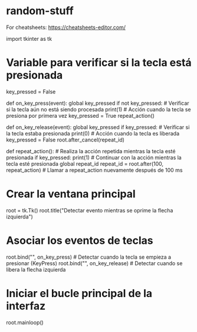 # random-stuff

For cheatsheets: https://cheatsheets-editor.com/

import tkinter as tk

# Variable para verificar si la tecla está presionada
key_pressed = False

def on_key_press(event):
    global key_pressed
    if not key_pressed:  # Verificar si la tecla aún no está siendo procesada
        print(1)  # Acción cuando la tecla se presiona por primera vez
        key_pressed = True
        repeat_action()

def on_key_release(event):
    global key_pressed
    if key_pressed:  # Verificar si la tecla estaba presionada
        print(0)  # Acción cuando la tecla es liberada
        key_pressed = False
        root.after_cancel(repeat_id)

def repeat_action():
    # Realiza la acción repetida mientras la tecla esté presionada
    if key_pressed:
        print(1)  # Continuar con la acción mientras la tecla esté presionada
        global repeat_id
        repeat_id = root.after(100, repeat_action)  # Llamar a repeat_action nuevamente después de 100 ms

# Crear la ventana principal
root = tk.Tk()
root.title("Detectar evento mientras se oprime la flecha izquierda")

# Asociar los eventos de teclas
root.bind("<KeyPress-Left>", on_key_press)  # Detectar cuando la tecla se empieza a presionar (KeyPress)
root.bind("<KeyRelease-Left>", on_key_release)  # Detectar cuando se libera la flecha izquierda

# Iniciar el bucle principal de la interfaz
root.mainloop()
